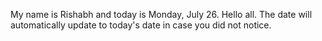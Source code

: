 My name is Rishabh and today is Monday, July 26. Hello all. The date will automatically update to today's date in case you did not notice.
